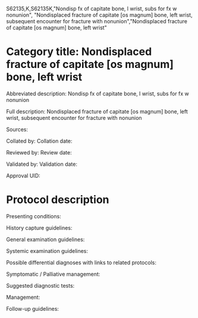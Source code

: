 S62135,K,S62135K,"Nondisp fx of capitate bone, l wrist, subs for fx w nonunion", "Nondisplaced fracture of capitate [os magnum] bone, left wrist, subsequent encounter for fracture with nonunion","Nondisplaced fracture of capitate [os magnum] bone, left wrist"
# Category title: Nondisplaced fracture of capitate [os magnum] bone, left wrist

Abbreviated description: Nondisp fx of capitate bone, l wrist, subs for fx w nonunion

Full description: Nondisplaced fracture of capitate [os magnum] bone, left wrist, subsequent encounter for fracture with nonunion

Sources:

Collated by:
Collation date:

Reviewed by:
Review date:

Validated by:
Validation date:

Approval UID:

# Protocol description

Presenting conditions:

History capture guidelines:

General examination guidelines:

Systemic examination guidelines:

Possible differential diagnoses with links to related protocols:

Symptomatic / Palliative management:

Suggested diagnostic tests:

Management:

Follow-up guidelines:
